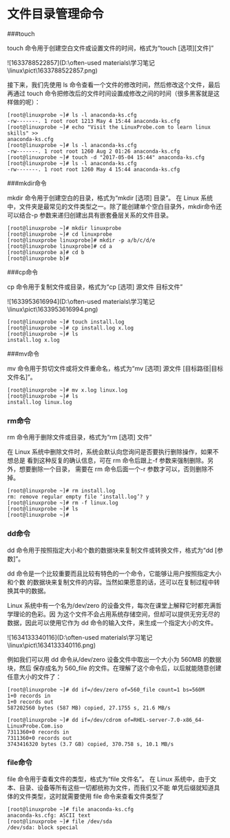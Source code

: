 # 文件目录管理命令

###touch

touch 命令用于创建空白文件或设置文件的时间，格式为“touch [选项][文件]”

![1633788522857](D:\often-used materials\学习笔记\linux\pict\1633788522857.png)

接下来，我们先使用 ls 命令查看一个文件的修改时间，然后修改这个文件，最后再通过 touch
命令把修改后的文件时间设置成修改之间的时间（很多黑客就是这样做的呢）：

```
[root@linuxprobe ~]# ls -l anaconda-ks.cfg 
-rw-------. 1 root root 1213 May 4 15:44 anaconda-ks.cfg 
[root@linuxprobe ~]# echo "Visit the LinuxProbe.com to learn linux skills" >> 
anaconda-ks.cfg 
[root@linuxprobe ~]# ls -l anaconda-ks.cfg 
-rw-------. 1 root root 1260 Aug 2 01:26 anaconda-ks.cfg 
[root@linuxprobe ~]# touch -d "2017-05-04 15:44" anaconda-ks.cfg 
[root@linuxprobe ~]# ls -l anaconda-ks.cfg 
-rw-------. 1 root root 1260 May 4 15:44 anaconda-ks.cfg
```



###mkdir命令

mkdir 命令用于创建空白的目录，格式为“mkdir [选项] 目录”。 在 Linux 系统中，文件夹是最常见的文件类型之一。除了能创建单个空白目录外，mkdir命令还可以结合-p 参数来递归创建出具有嵌套叠层关系的文件目录。

```
[root@linuxprobe ~]# mkdir linuxprobe 
[root@linuxprobe ~]# cd linuxprobe 
[root@linuxprobe linuxprobe]# mkdir -p a/b/c/d/e 
[root@linuxprobe linuxprobe]# cd a 
[root@linuxprobe a]# cd b 
[root@linuxprobe b]#
```



###cp命令

cp 命令用于复制文件或目录，格式为“cp [选项] 源文件 目标文件”

![1633953616994](D:\often-used materials\学习笔记\linux\pict\1633953616994.png)



```
[root@linuxprobe ~]# touch install.log 
[root@linuxprobe ~]# cp install.log x.log 
[root@linuxprobe ~]# ls 
install.log x.log
```



###mv命令

mv 命令用于剪切文件或将文件重命名，格式为“mv [选项] 源文件 [目标路径|目标文件名]”。

```
[root@linuxprobe ~]# mv x.log linux.log 
[root@linuxprobe ~]# ls 
install.log linux.log
```



### rm命令

rm 命令用于删除文件或目录，格式为“rm [选项] 文件”

在 Linux 系统中删除文件时，系统会默认向您询问是否要执行删除操作，如果不想总是
看到这种反复的确认信息，可在 rm 命令后跟上-f 参数来强制删除。另外，想要删除一个目录，
需要在 rm 命令后面一个-r 参数才可以，否则删除不掉。

```
[root@linuxprobe ~]# rm install.log 
rm: remove regular empty file ‘install.log’? y 
[root@linuxprobe ~]# rm -f linux.log 
[root@linuxprobe ~]# ls 
[root@linuxprobe ~]#
```



### dd命令

dd 命令用于按照指定大小和个数的数据块来复制文件或转换文件，格式为“dd [参数]”。

dd 命令是一个比较重要而且比较有特色的一个命令，它能够让用户按照指定大小和个数
的数据块来复制文件的内容。当然如果愿意的话，还可以在复制过程中转换其中的数据。



Linux
系统中有一个名为/dev/zero 的设备文件，每次在课堂上解释它时都充满哲学理论的色彩。因
为这个文件不会占用系统存储空间，但却可以提供无穷无尽的数据，因此可以使用它作为 dd
命令的输入文件，来生成一个指定大小的文件。



![1634133340116](D:\often-used materials\学习笔记\linux\pict\1634133340116.png)

例如我们可以用 dd 命令从/dev/zero 设备文件中取出一个大小为 560MB 的数据块，然后
保存成名为 560_file 的文件。在理解了这个命令后，以后就能随意创建任意大小的文件了：

```
[root@linuxprobe ~]# dd if=/dev/zero of=560_file count=1 bs=560M 
1+0 records in 
1+0 records out 
587202560 bytes (587 MB) copied, 27.1755 s, 21.6 MB/s
```

```
[root@linuxprobe ~]# dd if=/dev/cdrom of=RHEL-server-7.0-x86_64-LinuxProbe.Com.iso 
7311360+0 records in 
7311360+0 records out 
3743416320 bytes (3.7 GB) copied, 370.758 s, 10.1 MB/s
```



### file命令

file 命令用于查看文件的类型，格式为“file 文件名”。 在 Linux 系统中，由于文本、目录、设备等所有这些一切都统称为文件，而我们又不能
单凭后缀就知道具体的文件类型，这时就需要使用 file 命令来查看文件类型了

```
[root@linuxprobe ~]# file anaconda-ks.cfg 
anaconda-ks.cfg: ASCII text 
[root@linuxprobe ~]# file /dev/sda 
/dev/sda: block special
```

